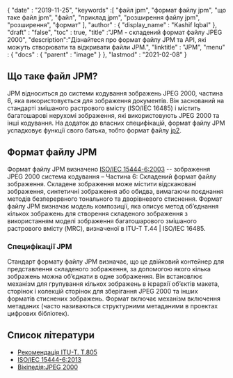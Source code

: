 {
  "date" : "2019-11-25",
  "keywords" :[ "файл jpm", "формат файлу jpm", "що таке файл jpm", "файл", "приклад jpm", "розширення файлу jpm", "розширення", "формат" ],
  "author" : {
    "display_name" : "Kashif Iqbal"
},
  "draft" : "false",
  "toc" : true,
  "title" :"JPM - складений формат файлу JPEG 2000",
  "description":"Дізнайтеся про формат файлу JPM та API, які можуть створювати та відкривати файли JPM.",
  "linktitle" : "JPM",
  "menu" : {
    "docs" : {
      "parent" : "image"
}
},
  "lastmod" : "2021-02-08"
}

## Що таке файл JPM?

JPM відноситься до системи кодування зображень JPEG 2000, частина 6, яка використовується для зображення документів. Він заснований на стандарті змішаного растрового вмісту (ISO/IEC 16485) і містить багатошарові нерухомі зображення, які використовують JPEG 2000 та інші кодування. На додаток до власних специфікацій, формат файлу JPM успадковує функції свого батька, тобто формат файлу [jp2](/uk/image/jp2/).

## Формат файлу JPM

Формат файлу JPM визначено [ISO/IEC 15444-6:2003](https://www.iso.org/standard/61124.html) -- зображення JPEG 2000 система кодування – Частина 6: Складений формат файлу зображення. Складене зображення може містити відскановані зображення, синтетичні зображення або обидва, вимагаючи поєднання методів безперервного тонального та дворівневого стиснення. Формат файлу JPM визначає модель композиції, яка описує метод об’єднання кількох зображень для створення складеного зображення з використанням моделі зображення багатошарового змішаного растрового вмісту (MRC), визначеної в ITU-T T.44 | ISO/IEC 16485.

### Специфікації JPM
Стандарт формату файлу JPM визначає, що це двійковий контейнер для представлення складеного зображення, за допомогою якого кілька зображень можна об’єднати в одне зображення. Він встановлює механізм для групування кількох зображень в ієрархії об’єктів макета, сторінок і колекцій сторінок для зберігання JPEG 2000 та інших форматів стиснених зображень. Формат включає механізм включення метаданих (часто називаються структурними метаданими в проектах цифрових бібліотек).

## Список літератури

* [Рекомендація ITU-T. T.805](http://www.itu.int/rec/T-REC-T.805/en)
* [ISO/IEC 15444-6:2013](https://www.iso.org/standard/61124.html)
* [Вікіпедія:JPEG 2000](https://en.wikipedia.org/wiki/JPEG_2000)


